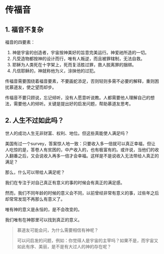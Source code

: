 # 传福音

## 1. 福音不复杂

福音的四要素：
1. 神是宇宙的创造者，宇宙按神美好的旨意完美运行。神爱祂所造的一切。
2. 凡受造物都按神的设计而行，唯有人叛逆，而且被罪辖制，无法自救。
3. 耶稣为人类死在十字架上，死而复活胜过罪，救人脱离罪的捆绑。
4. 凡信耶稣的，神就称他为义，涂抹他的过犯。

传福音需要围绕着福音要素，不要画蛇添足，否则轻则多需不必要的解释，重则困扰慕道友，使之望而却步。

传福音不要只顾说，忘记倾听，没有人愿意听说教。人都需要他人理解自己的想法，需要他人的倾听。关键是提出好的启发问题，帮助慕道友思考。

## 2. 人生不过如此吗？

世人的成功人生无非财富、权利、地位。但这些真能使人满足吗？

美国有过一个survey，答案惊人地一致：只要收入多一倍就可以真正幸福，但让人吃惊的是，答卷人有贫困的，中产收入的，也有极富有的。或许说，当他们的收入翻番之后，又会说收入再多一倍才会幸福。这样是不是说收入无法带给人真正的满足？

那么，什么可以带给人满足呢？

我们在专注于对自己真正有意义的事的时候会有真正的满足感。

然而，我们不同年龄的时候的意义会不同，以前曾经非常有意义的事，过些年之后却常常发现不再那么有意义了。

唯有神的意义是永恒的，是不会改变的。

我们唯有在神那里可以找到真正的意义。

> 慕道友可能会问，为什么需要相信有神呢？
>
> 可以问启发的问题，例如：你觉得人是宇宙的主宰吗？如果不是，而宇宙又如此有序、美丽，是不是有大过人的神的存在呢？
